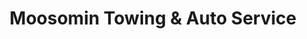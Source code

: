 ---
title: "Moosomin Towing & Auto Service"
url: /moosomin/moosomin-towing-and-auto-service/
shop: car repair
---